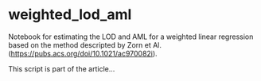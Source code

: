 # weighted_lod_aml
Notebook for estimating the LOD and AML for a weighted linear regression based on the method descripted by Zorn et Al. (https://pubs.acs.org/doi/10.1021/ac970082i).

This script is part of the article...
